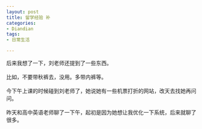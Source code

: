 ```yaml
---
layout: post
title: 留学经验 补
categories:
- Diandian
tags:
- 日常生活

---
```

后来我想了一下，刘老师还提到了一些东西。
<br />
<br />比如，不要带秋裤去，没用。多带内裤等。
<br />
<br />今下午上课的时候碰到刘老师了，她说她有一些机票打折的网站，改天去找她再问问。
<br />
<br />昨天和高中英语老师聊了一下午，起初是因为她想让我优化一下系统，后来就聊了很多。
